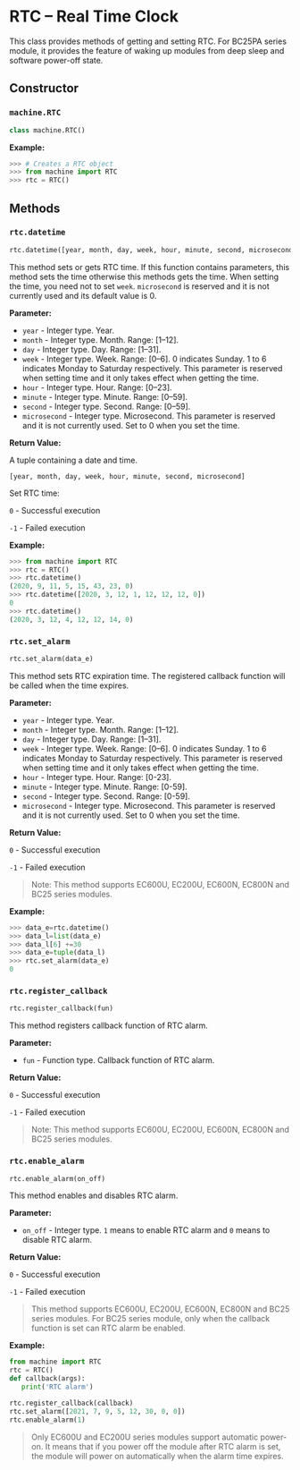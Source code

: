 # RTC – Real Time Clock

This class provides methods of getting and setting RTC. For BC25PA series module, it provides the feature of waking up modules from deep sleep and software power-off state.

## Constructor

### `machine.RTC`

```python
class machine.RTC()
```

**Example:**

```python
>>> # Creates a RTC object
>>> from machine import RTC
>>> rtc = RTC()
```

## Methods

### `rtc.datetime`

```python
rtc.datetime([year, month, day, week, hour, minute, second, microsecond])
```

This method sets or gets RTC time. If this function contains parameters, this method sets the time otherwise this methods gets the time. When setting the time, you need not to set `week`.  `microsecond` is reserved and it is not currently used and its default value is 0.

**Parameter:**

- `year` - Integer type. Year.
- `month` - Integer type. Month. Range: [1–12].
- `day` - Integer type. Day. Range: [1–31].
- `week` - Integer type. Week. Range: [0–6]. 0 indicates Sunday. 1 to 6 indicates Monday to Saturday respectively. This parameter is reserved when setting time and it only takes effect when getting the time.   
- `hour` - Integer type. Hour. Range: [0–23].
- `minute` - Integer type. Minute. Range: [0–59].
- `second` - Integer type. Second. Range: [0–59].
- `microsecond` - Integer type. Microsecond. This parameter is reserved and it is not currently used. Set to 0 when you set the time.

**Return Value:**

A tuple containing a date and time.  <br />

`[year, month, day, week, hour, minute, second, microsecond]`

Set RTC time:

`0` - Successful execution

`-1` - Failed execution

**Example:**

```python
>>> from machine import RTC
>>> rtc = RTC()
>>> rtc.datetime()
(2020, 9, 11, 5, 15, 43, 23, 0)
>>> rtc.datetime([2020, 3, 12, 1, 12, 12, 12, 0])
0
>>> rtc.datetime()
(2020, 3, 12, 4, 12, 12, 14, 0)

```

### `rtc.set_alarm`

```python
rtc.set_alarm(data_e)
```

This method sets RTC expiration time. The registered callback function will be called when the time expires.

**Parameter:**

- `year` - Integer type. Year.
- `month` - Integer type. Month. Range: [1–12].
- `day` - Integer type. Day. Range: [1–31].
- `week` - Integer type. Week. Range: [0–6]. 0 indicates Sunday. 1 to 6 indicates Monday to Saturday respectively. This parameter is reserved when setting time and it only takes effect when getting the time.   
- `hour` - Integer type. Hour. Range: [0-23].
- `minute` - Integer type. Minute. Range: [0-59].
- `second` - Integer type. Second. Range: [0-59].
- `microsecond` - Integer type. Microsecond. This parameter is reserved and it is not currently used. Set to 0 when you set the time.

**Return Value:**

 `0` - Successful execution

 `-1` - Failed execution

> Note: This method supports EC600U, EC200U, EC600N, EC800N and BC25 series modules.

**Example:**

```python
>>> data_e=rtc.datetime()
>>> data_l=list(data_e)
>>> data_l[6] +=30				
>>> data_e=tuple(data_l)
>>> rtc.set_alarm(data_e)
0
```

### `rtc.register_callback`

```python
rtc.register_callback(fun)
```

This method registers callback function of RTC alarm.

**Parameter:**

- `fun` - Function type. Callback function of RTC alarm.

**Return Value:**

 `0` - Successful execution

 `-1` - Failed execution

> Note: This method supports EC600U, EC200U, EC600N, EC800N and BC25 series modules.

### `rtc.enable_alarm`

```python
rtc.enable_alarm(on_off)
```

This method enables and disables RTC alarm.

**Parameter:**

- `on_off` - Integer type. `1` means to enable RTC alarm and `0` means to disable RTC alarm.

**Return Value:**

 `0` - Successful execution

 `-1` - Failed execution

> This method supports EC600U, EC200U, EC600N, EC800N and BC25 series modules. For BC25 series module, only when the callback function is set can RTC alarm be enabled.

**Example:**

```python
from machine import RTC
rtc = RTC()
def callback(args):
   print('RTC alarm')

rtc.register_callback(callback)
rtc.set_alarm([2021, 7, 9, 5, 12, 30, 0, 0])
rtc.enable_alarm(1)
```

> Only EC600U and EC200U series modules support automatic power-on. It means that if you power off the module after RTC alarm is set, the module will power on automatically when the alarm time expires.
